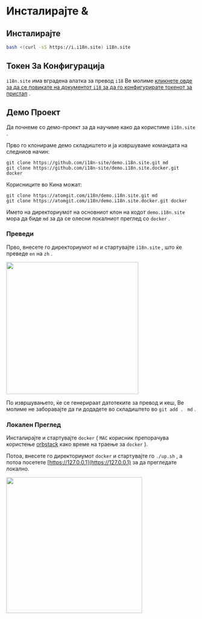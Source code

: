# Инсталирајте &

## Инсталирајте

```sh
bash <(curl -sS https://i.i18n.site) i18n.site
```

## Токен За Конфигурација

`i18n.site` има вградена алатка за превод `i18` Ве молиме [кликнете овде за да се повикате на документот `i18` за да го конфигурирате токенот за пристап](/i18/use) .

## Демо Проект

Да почнеме со демо-проект за да научиме како да користиме `i18n.site` .

Прво го клонираме демо складиштето и ја извршуваме командата на следниов начин:

```
git clone https://github.com/i18n-site/demo.i18n.site.git md
git clone https://github.com/i18n-site/demo.i18n.site.docker.git docker
```

Корисниците во Кина можат:

```
git clone https://atomgit.com/i18n/demo.i18n.site.git md
git clone https://atomgit.com/i18n/demo.i18n.site.docker.git docker
```

Името на директориумот на основниот клон на кодот `demo.i18n.site` мора да биде `md` за да се олесни локалниот преглед со `docker` .

### Преведи

Прво, внесете го директориумот `md` и стартувајте `i18n.site` , што ќе преведе `en` на `zh` .

<img src="https://p.3ti.site/1721114619.avif" style="width:350px">

По извршувањето, ќе се генерираат датотеките за превод и кеш, Ве молиме не заборавајте да ги додадете во складиштето во `git add . ` `md` .

### Локален Преглед

Инсталирајте и стартувајте `docker` ( `MAC` корисник препорачува користење [orbstack](https://orbstack.dev) како време на траење за `docker` ).

Потоа, внесете го директориумот `docker` и стартувајте го `./up.sh` , а потоа посетете [https://127.0.0.1](https://127.0.0.1) за да прегледате локално.

<img src="//p.3ti.site/1721104238.avif" style="width:360px">
